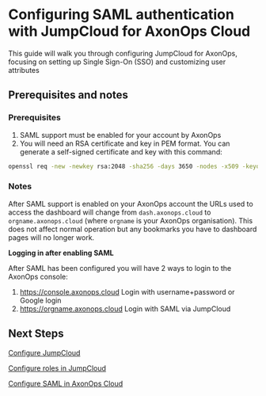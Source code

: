 Configuring SAML authentication with JumpCloud for AxonOps Cloud
================================================================

This guide will walk you through configuring JumpCloud for AxonOps, focusing on setting up Single Sign-On (SSO) and customizing user attributes

## Prerequisites and notes

### Prerequisites

1. SAML support must be enabled for your account by AxonOps
2. You will need an RSA certificate and key in PEM format. You can generate a self-signed certificate and key with this command:
```bash
openssl req -new -newkey rsa:2048 -sha256 -days 3650 -nodes -x509 -keyout saml.key -out saml.crt
```

### Notes

After SAML support is enabled on your AxonOps account the URLs used to access the dashboard will change
from `dash.axonops.cloud` to `orgname.axonops.cloud` (where `orgname` is your AxonOps organisation).
This does not affect normal operation but any bookmarks you have to dashboard pages will no longer work.

**Logging in after enabling SAML**

After SAML has been configured you will have 2 ways to login to the AxonOps console:

1. https://console.axonops.cloud Login with username+password or Google login
2. https://orgname.axonops.cloud Login with SAML via JumpCloud

## Next Steps

[Configure JumpCloud](01-jumpcloud-app)

[Configure roles in JumpCloud](02-jumpcloud-roles)

[Configure SAML in AxonOps Cloud](03-axonops-saml-jumpcloud)

